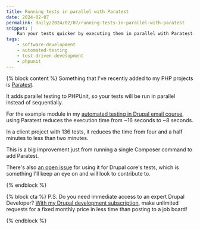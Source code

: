 ```yaml
---
title: Running tests in parallel with Paratest
date: 2024-02-07
permalink: daily/2024/02/07/running-tests-in-parallel-with-paratest
snippet: |
    Run your tests quicker by executing them in parallel with Paratest.
tags:
    - software-development
    - automated-testing
    - test-driven-development
    - phpunit
---
```


{% block content %}
Something that I've recently added to my PHP projects is [Paratest].

It adds parallel testing to PHPUnit, so your tests will be run in parallel instead of sequentially.

For the example module in my [automated testing in Drupal email course][atdc], using Paratest reduces the execution time from ~16 seconds to ~8 seconds.

In a client project with 136 tests, it reduces the time from four and a half minutes to less than two minutes.

This is a big improvement just from running a single Composer command to add Paratest.

There's also [an open issue][issue] for using it for Drupal core's tests, which is something I'll keep an eye on and will look to contribute to.

[atdc]: {{site.url}}/atdc
[issue]: https://www.drupal.org/project/drupal/issues/2781123
[paratest]: https://github.com/paratestphp/paratest
{% endblock %}

{% block cta %}
P.S. Do you need immediate access to an expert Drupal Developer? [With my Drupal development subscription][subscription], make unlimited requests for a fixed monthly price in less time than posting to a job board!

[subscription]: {{site.url}}/subscription
{% endblock %}
